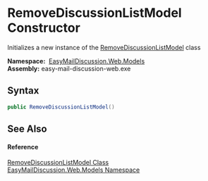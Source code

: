 RemoveDiscussionListModel Constructor
=====================================
Initializes a new instance of the [RemoveDiscussionListModel][1] class

  **Namespace:**  [EasyMailDiscussion.Web.Models][2]  
  **Assembly:** easy-mail-discussion-web.exe

Syntax
------

```csharp
public RemoveDiscussionListModel()
```


See Also
--------

#### Reference
[RemoveDiscussionListModel Class][1]  
[EasyMailDiscussion.Web.Models Namespace][2]  

[1]: README.md
[2]: ../README.md